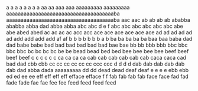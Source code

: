 a a
a a
a a
a a
aa aa
aaa aaa
aaaaaaaaa aaaaaaaaa
aaaaaaaaaaaaaaaaaaaaaaaaaaaaaaaaaaaaaba aaaaaaaaaaaaaaaaaaaaaaaaaaaaaaaaaaaaaba
aac aac
ab ab
ab ab
ababba ababba
abba dad
abba abba
abc abc d e f
abc abc
abc abc
abc abc
abe abe
abed abed
ac ac
ac ac
acc acc
ace ace
ace ace
ace ace
ad ad
ad ad
ad ad
add add
add add
af af
b b
b b
b b
b a b
ba ba
ba ba ba
baa baa
baba dad dad
babe babe
bad bad
bad bad
bad bad
bae bae
bb bb
bbb bbb
bbc bbc
bbc bbc
bc bc
bc bc
be be
bead bead
bed bed
bee bee
bee bee
beef beef
beef beef
c c
c c
c c
ca ca
ca ca
cab cab
cab cab
cab cab
caca caca
cad bad dad
cbb cbb
cc cc
cc cc
cc cc
ccc ccc
d d
d d
dab dab
dab dab
dab dab
dad abba
dada aaaaaaaaa
dd dd
dead dead
deaf deaf
e e
e e
ebb ebb
ed ed
ee ee
eff eff
eff eff
efface efface
f f
fab fab
fab fab
face face
fad fad
fade fade
fae fae
fee fee
feed feed
feed feed
